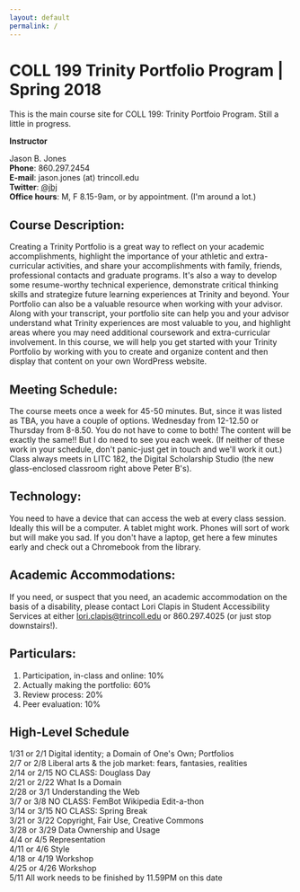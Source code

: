 ```yaml
---
layout: default
permalink: /
---
```


# COLL 199 Trinity Portfolio Program | Spring 2018

This is the main course site for COLL 199: Trinity Portfoio Program. Still a little in progress.

**Instructor**

Jason B. Jones<br>
**Phone**: 860.297.2454<br>
**E-mail**: jason.jones (at) trincoll.edu<br>
**Twitter**: <a href="http://twitter.com/jbj" target="blank">@jbj</a><br>
**Office hours**: M, F 8.15-9am, or by appointment. (I'm around a lot.)

## Course Description: 

Creating a Trinity Portfolio is a great way to reflect on your academic accomplishments, highlight the importance of your athletic and extra-curricular activities, and share your accomplishments with family, friends, professional contacts and graduate programs. It's also a way to develop some resume-worthy technical experience, demonstrate critical thinking skills and strategize future learning experiences at Trinity and beyond. Your Portfolio can also be a valuable resource when working with your advisor. Along with your transcript, your portfolio site can help you and your advisor understand what Trinity experiences are most valuable to you, and highlight areas where you may need additional coursework and extra-curricular involvement. In this course, we will help you get started with your Trinity Portfolio by working with you to create and organize content and then display that content on your own WordPress website.

## Meeting Schedule: 

The course meets once a week for 45-50 minutes. But, since it was listed as TBA, you have a couple of options. Wednesday from 12-12.50 or Thursday from 8-8.50.  You do not have to come to both!  The content will be exactly the same!! But I do need to see you each week. (If neither of these work in your schedule, don't panic-just get in touch and we'll work it out.) Class always meets in LITC 182, the Digital Scholarship Studio (the new glass-enclosed classroom right above Peter B's).

## Technology: 

You need to have a device that can access the web at every class session. Ideally this will be a computer. A tablet might work. Phones will sort of work but will make you sad.  If you don't have a laptop, get here a few minutes early and check out a Chromebook from the library.  

## Academic Accommodations:

If you need, or suspect that you need, an academic accommodation on the basis of a disability, please contact Lori Clapis in Student Accessibility Services at either lori.clapis@trincoll.edu or 860.297.4025 (or just stop downstairs!). 

## Particulars:
1.	Participation, in-class and online: 10%
2.	Actually making the portfolio: 60%
3.	Review process: 20%
4.	Peer evaluation: 10%





## High-Level Schedule

	
1/31 or 2/1		Digital identity; a Domain of One's Own; Portfolios <br />
2/7 or 2/8		Liberal arts & the job market: fears, fantasies, realities<br />
2/14 or 2/15		NO CLASS: Douglass Day<br />
2/21 or 2/22		What Is a Domain<br />
2/28 or 3/1		Understanding the Web<br />
3/7 or 3/8		NO CLASS: FemBot Wikipedia Edit-a-thon<br />
3/14 or 3/15		NO CLASS: Spring Break<br />
3/21 or 3/22		Copyright, Fair Use, Creative Commons<br />
3/28 or 3/29		Data Ownership and Usage<br />
4/4 or 4/5		Representation	<br />
4/11 or 4/6		Style<br />
4/18 or 4/19		Workshop<br />
4/25 or 4/26		Workshop<br />
5/11			All work needs to be finished by 11.59PM on this date<br />






